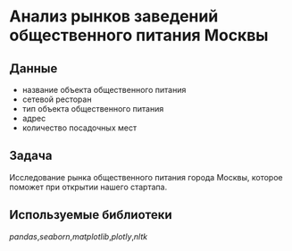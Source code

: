 # Анализ рынков заведений общественного питания Москвы

## Данные
* название объекта общественного питания
* сетевой ресторан
* тип объекта общественного питания
* адрес
* количество посадочных мест

## Задача
Исследование рынка общественного питания города Москвы, которое поможет при открытии нашего стартапа.

## Используемые библиотеки
_pandas_,_seaborn_,_matplotlib_,_plotly_,_nltk_ 
